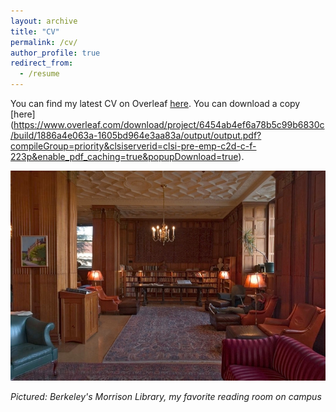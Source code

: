 ```yaml
---
layout: archive
title: "CV"
permalink: /cv/
author_profile: true
redirect_from:
  - /resume
---
```


You can find my latest CV on Overleaf [here](https://www.overleaf.com/read/zsbdrggfppfw). You can download a copy [here] (https://www.overleaf.com/download/project/6454ab4ef6a78b5c99b6830c/build/1886a4e063a-1605bd964e3aa83a/output/output.pdf?compileGroup=priority&clsiserverid=clsi-pre-emp-c2d-c-f-223p&enable_pdf_caching=true&popupDownload=true).

![](/images/morrison.jpg)

*Pictured: Berkeley's Morrison Library, my favorite reading room on campus* 

